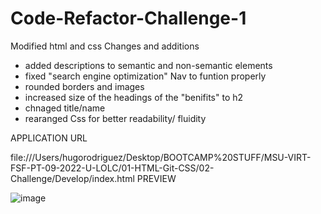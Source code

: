 # Code-Refactor-Challenge-1
Modified html and css
Changes and additions
- added descriptions to semantic and non-semantic elements
- fixed "search engine optimization" Nav to funtion properly
- rounded borders and images
- increased size of the headings of the "benifits" to h2
- chnaged title/name
- rearanged Css for better readability/ fluidity

APPLICATION URL

file:///Users/hugorodriguez/Desktop/BOOTCAMP%20STUFF/MSU-VIRT-FSF-PT-09-2022-U-LOLC/01-HTML-Git-CSS/02-Challenge/Develop/index.html
PREVIEW

![image](https://user-images.githubusercontent.com/111612523/190932260-998f3673-06c1-4608-84fd-d9364ce3a2dc.png)
